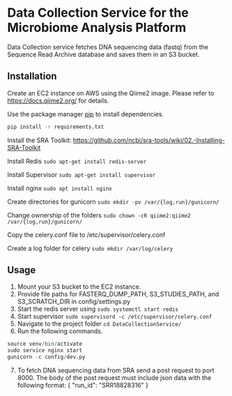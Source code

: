 # Data Collection Service for the Microbiome Analysis Platform
Data Collection service fetches DNA sequencing data (fastq) from the Sequence Read Archive database and saves them in an S3 bucket.

## Installation

Create an EC2 instance on AWS using the Qiime2 image. Please refer to https://docs.qiime2.org/ for details.

Use the package manager [pip](https://pip.pypa.io/en/stable/) to install dependencies.

```bash
pip install -r requirements.txt
```

Install the SRA Toolkit: https://github.com/ncbi/sra-tools/wiki/02.-Installing-SRA-Toolkit

Install Redis 
```sudo apt-get install redis-server```

Install Supervisor 
```sudo apt-get install supervisor```

Install nginx 
```sudo apt install nginx```

Create directories for gunicorn
```sudo mkdir -pv /var/{log,run}/gunicorn/```

Change ownership of the folders
```sudo chown -cR qiime2:qiime2 /var/{log,run}/gunicorn/```

Copy the celery.conf file to /etc/supervisor/celery.conf

Create a log folder for celery
```sudo mkdir /var/log/celery```



## Usage
1. Mount your S3 bucket to the EC2 instance.
2. Provide file paths for FASTERQ_DUMP_PATH, S3_STUDIES_PATH, and S3_SCRATCH_DIR in config/settings.py
3. Start the redis server using ```sudo systemctl start redis```
4. Start supervisor ```sudo supervisord -c /etc/supervisor/celery.conf```
5. Navigate to the project folder ```cd DataCollectionService/```  
6. Run the following commands.

```python
source venv/bin/activate  
sudo service nginx start
gunicorn -c config/dev.py
```

7. To fetch DNA sequencing data from SRA send a post request to port 8000. The body of the post request must include json data with the following format:
{
  "run_id": "SRR18828316"
}
